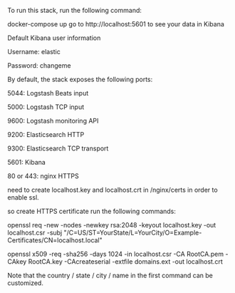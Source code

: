 To run this stack, run the following command:

docker-compose up
go to http://localhost:5601 to see your data in Kibana


Default Kibana user information

Username: elastic

Password: changeme


By default, the stack exposes the following ports:

5044: Logstash Beats input

5000: Logstash TCP input

9600: Logstash monitoring API

9200: Elasticsearch HTTP

9300: Elasticsearch TCP transport

5601: Kibana

80 or 443: nginx HTTPS 

need to create localhost.key and localhost.crt in /nginx/certs in order to enable ssl.

so create HTTPS certificate run the following commands:

openssl req -new -nodes -newkey rsa:2048 -keyout localhost.key -out localhost.csr -subj "/C=US/ST=YourState/L=YourCity/O=Example-Certificates/CN=localhost.local"

openssl x509 -req -sha256 -days 1024 -in localhost.csr -CA RootCA.pem -CAkey RootCA.key -CAcreateserial -extfile domains.ext -out localhost.crt

Note that the country / state / city / name in the first command can be customized.

